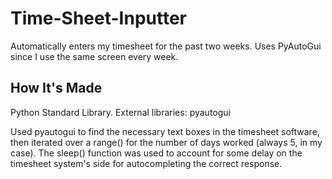 # Time-Sheet-Inputter
Automatically enters my timesheet for the past two weeks. Uses PyAutoGui since I use the same screen every week.

## How It's Made

Python Standard Library. External libraries: pyautogui

Used pyautogui to find the necessary text boxes in the timesheet software, then iterated over a range() for the number of days worked (always 5, in my case). The sleep() function was used to account for some delay on the timesheet system's side for autocompleting the correct response.
